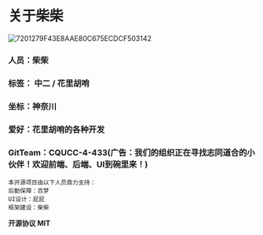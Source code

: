 # **关于柴柴**
![7201279F43E8AAE80C675ECDCF503142](http://chaichaiimage.oss-cn-hangzhou.aliyuncs.com/blog3.0/bg15.jpg)

### 人员：柴柴

### 标签： 中二 / 花里胡哨

### 坐标：神奈川

### 爱好：花里胡哨的各种开发

### GitTeam：CQUCC-4-433(广告：我们的组织正在寻找志同道合的小伙伴！欢迎前端、后端、UI到碗里来！)

```
本开源项目由以下人员鼎力支持：
后勤保障：百梦
UI设计：屁屁
框架建设：柴柴
```

**开源协议 MIT**

<!-- ```javascript
const bbxx = 1
``` -->
